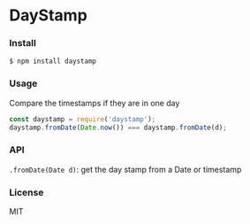 
DayStamp
===============

### Install

```
$ npm install daystamp
```

### Usage

Compare the timestamps if they are in one day

```js
const daystamp = require('daystamp');
daystamp.fromDate(Date.now()) === daystamp.fromDate(d);
```

### API

`.fromDate(Date d)`: get the day stamp from a Date or timestamp

### License

MIT

